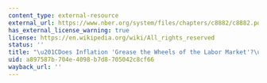 ```yaml
---
content_type: external-resource
external_url: https://www.nber.org/system/files/chapters/c8882/c8882.pdf
has_external_license_warning: true
license: https://en.wikipedia.org/wiki/All_rights_reserved
status: ''
title: "\u201CDoes Inflation 'Grease the Wheels of the Labor Market'?\u201D (PDF)"
uid: a897587b-704e-4098-b7d8-705042c8cf66
wayback_url: ''
---
```

